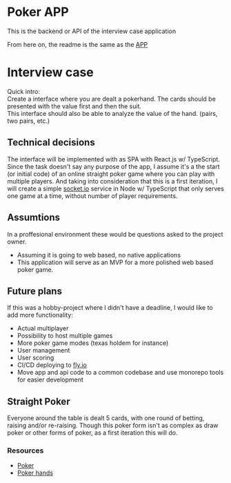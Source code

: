 # Poker APP

This is the backend or API of the interview case application


From here on, the readme is the same as the [APP](https://github.com/jezpoz/interview-case-app)

# Interview case

Quick intro:  
Create a interface where you are dealt a pokerhand. The cards should be presented with the value first and then the suit.  
This interface should also be able to analyze the value of the hand. (pairs, two pairs, etc.)

## Technical decisions

The interface will be implemented with as SPA with React.js w/ TypeScript.  
Since the task doesn't say any purpose of the app, I assume it's a the start (or initial code) of an online straight poker game where you can play with multiple players. And taking into consideration that this is a first iteration, I will create a simple [socket.io](https://socket.io/) service in Node w/ TypeScript that only serves one game at a time, without number of player requirements.

## Assumtions

In a proffesional environment these would be questions asked to the project owner.

- Assuming it is going to web based, no native applications
- This application will serve as an MVP for a more polished web based poker game.

## Future plans

If this was a hobby-project where I didn't have a deadline, I would like to add more functionality:

- Actual multiplayer
- Possibility to host multiple games
- More poker game modes (texas holdem for instance)
- User management
- User scoring
- CI/CD deploying to [fly.io](https://fly.io/)
- Move app and api code to a common codebase and use monorepo tools for easier development

## Straight Poker

Everyone around the table is dealt 5 cards, with one round of betting, raising and/or re-raising. Though this poker form isn't as complex as draw poker or other forms of poker, as a first iteration this will do.  

### Resources

- [Poker](https://en.wikipedia.org/wiki/Poker)
- [Poker hands](https://en.wikipedia.org/wiki/List_of_poker_hands)